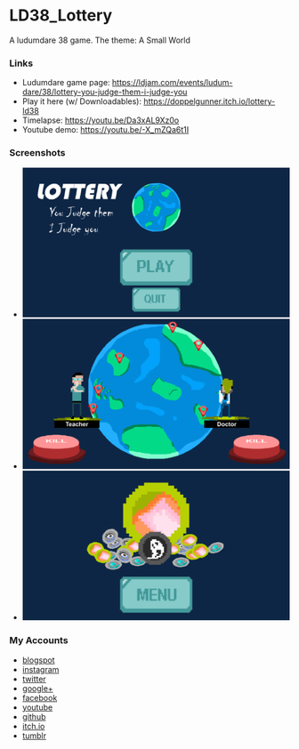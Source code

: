 # LD38_Lottery
A ludumdare 38 game. The theme: A Small World

### Links
* Ludumdare game page: https://ldjam.com/events/ludum-dare/38/lottery-you-judge-them-i-judge-you
* Play it here (w/ Downloadables): https://doppelgunner.itch.io/lottery-ld38
* Timelapse: https://youtu.be/Da3xAL9Xz0o
* Youtube demo: https://youtu.be/-X_mZQa6t1I

### Screenshots
* ![Main menu scene](https://github.com/doppelgunner/LD38_Lottery/blob/docs/Screenshot%20(49).png)
* ![Game scene](https://github.com/doppelgunner/LD38_Lottery/blob/docs/Screenshot%20(47).png)
* ![Awarding scene](https://github.com/doppelgunner/LD38_Lottery/blob/docs/Screenshot%20(48).png)

### My Accounts 
  * [blogspot](http://doppelgunner.blogspot.com/)
  * [instagram](https://www.instagram.com/doppelgunner/)
  * [twitter](https://twitter.com/doppelgunner)
  * [google+](https://plus.google.com/u/0/111975005561843752356/posts)
  * [facebook](https://www.facebook.com/doppelgunner)
  * [youtube](https://www.youtube.com/channel/UCjd_DY1LawVuZuLteDbVabQ)
  * [github](https://github.com/doppelgunner)
  * [itch.io](https://doppelgunner.itch.io/)
  * [tumblr](https://doppelgunner.tumblr.com/)
